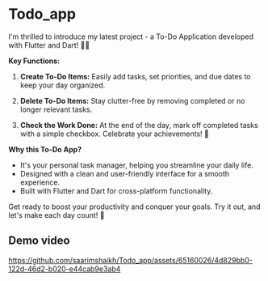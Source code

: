 # Todo_app
I'm thrilled to introduce my latest project - a To-Do Application developed with Flutter and Dart! 📝✅

**Key Functions:**

1. **Create To-Do Items:** Easily add tasks, set priorities, and due dates to keep your day organized.

2. **Delete To-Do Items:** Stay clutter-free by removing completed or no longer relevant tasks.

3. **Check the Work Done:** At the end of the day, mark off completed tasks with a simple checkbox. Celebrate your achievements! 🎉

**Why this To-Do App?**

- It's your personal task manager, helping you streamline your daily life.
- Designed with a clean and user-friendly interface for a smooth experience.
- Built with Flutter and Dart for cross-platform functionality.

Get ready to boost your productivity and conquer your goals. Try it out, and let's make each day count! 💪

## Demo video
https://github.com/saarimshaikh/Todo_app/assets/65160026/4d829bb0-122d-46d2-b020-e44cab9e3ab4
